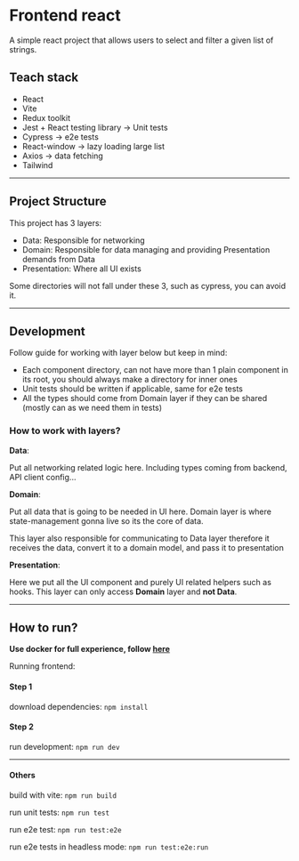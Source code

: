 # Frontend react

A simple react project that allows users to select and filter a given list of strings.

## Teach stack

- React
- Vite
- Redux toolkit
- Jest + React testing library -> Unit tests
- Cypress -> e2e tests
- React-window -> lazy loading large list
- Axios -> data fetching
- Tailwind

---

## Project Structure

This project has 3 layers:

- Data: Responsible for networking
- Domain: Responsible for data managing and providing Presentation demands from Data
- Presentation: Where all UI exists

Some directories will not fall under these 3, such as cypress, you can avoid it.

---

## Development

Follow guide for working with layer below but keep in mind:

 - Each component directory, can not have more than 1 plain component in its root, you should always make a directory for inner ones
 - Unit tests should be written if applicable, same for e2e tests
 - All the types should come from Domain layer if they can be shared (mostly can as we need them in tests)

### How to work with layers?

**Data**:

Put all networking related logic here. Including types coming from backend, API client config...

**Domain**:

Put all data that is going to be needed in UI here. Domain layer is where state-management gonna live so its the core of
data.

This layer also responsible for communicating to Data layer therefore it receives the data, convert it to a domain
model, and pass it to presentation

**Presentation**:

Here we put all the UI component and purely UI related helpers such as hooks. This layer can only access **Domain** layer
and **not Data**.

---

## How to run?

**Use docker for full experience, follow [here](../README.md)**

Running frontend:

#### Step 1

download dependencies:
`npm install`

#### Step 2

run development:
`npm run dev`

---

#### Others

build with vite:
`npm run build`

run unit tests:
`npm run test`

run e2e test:
`npm run test:e2e`

run e2e tests in headless mode:
`npm run test:e2e:run`
